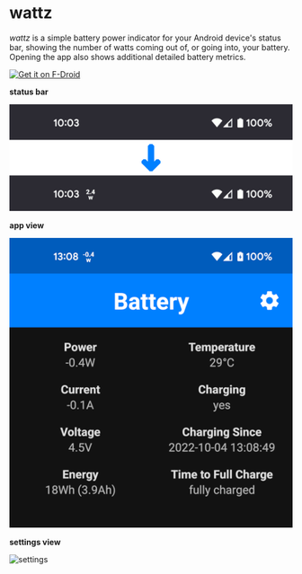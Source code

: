 # wattz

*wattz* is a simple battery power indicator for your Android device's status bar,
showing the number of watts coming out of, or going into, your battery. Opening
the app also shows additional detailed battery metrics.

[<img src="https://fdroid.gitlab.io/artwork/badge/get-it-on.png" alt="Get it on F-Droid" height="80">](https://f-droid.org/packages/dubrowgn.wattz/)

**status bar**

![status bar](readme/status-bar.png)

**app view**

![main](readme/main.png)

**settings view**

![settings](readme/setting.png)
